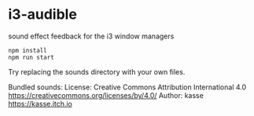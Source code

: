# i3-audible

sound effect feedback for the i3 window managers

```
npm install
npm run start
```

Try replacing the sounds directory with your own files.

Bundled sounds:
License: Creative Commons Attribution International 4.0
https://creativecommons.org/licenses/by/4.0/
Author: kasse
https://kasse.itch.io
